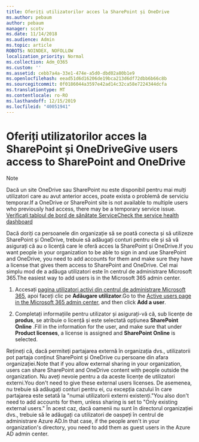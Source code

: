 ```yaml
---
title: Oferiți utilizatorilor acces la SharePoint și OneDrive
ms.author: pebaum
author: pebaum
manager: scotv
ms.date: 11/14/2018
ms.audience: Admin
ms.topic: article
ROBOTS: NOINDEX, NOFOLLOW
localization_priority: Normal
ms.collection: Adm_O365
ms.custom: ''
ms.assetid: cebb7a4a-33e1-474e-a5d0-dbd02a80b1e9
ms.openlocfilehash: eead51d6d16206de19bca213d6df72dbb6b66c8b
ms.sourcegitcommit: 0f0186044a3597e42ad14c32ca58e7224344dcfa
ms.translationtype: MT
ms.contentlocale: ro-RO
ms.lasthandoff: 12/15/2019
ms.locfileid: "40051941"
---
```

# <a name="give-users-access-to-sharepoint-and-onedrive"></a><span data-ttu-id="eb90a-102">Oferiți utilizatorilor acces la SharePoint și OneDrive</span><span class="sxs-lookup"><span data-stu-id="eb90a-102">Give users access to SharePoint and OneDrive</span></span>

> [!NOTE]
> <span data-ttu-id="eb90a-103">Dacă un site OneDrive sau SharePoint nu este disponibil pentru mai mulți utilizatori care au avut anterior acces, poate exista o problemă de serviciu temporar.</span><span class="sxs-lookup"><span data-stu-id="eb90a-103">If a OneDrive or SharePoint site is not available to multiple users who previously had access, there may be a temporary service issue.</span></span> [<span data-ttu-id="eb90a-104">Verificați tabloul de bord de sănătate Service</span><span class="sxs-lookup"><span data-stu-id="eb90a-104">Check the service health dashboard</span></span>](https://portal.office.com/adminportal/home#/servicehealth)
  
<span data-ttu-id="eb90a-105">Dacă doriți ca persoanele din organizație să se poată conecta și să utilizeze SharePoint și OneDrive, trebuie să adăugați conturi pentru ele și să vă asigurați că au o licență care le oferă acces la SharePoint și OneDrive.</span><span class="sxs-lookup"><span data-stu-id="eb90a-105">If you want people in your organization to be able to sign in and use SharePoint and OneDrive, you need to add accounts for them and make sure they have a license that gives them access to SharePoint and OneDrive.</span></span> <span data-ttu-id="eb90a-106">Cel mai simplu mod de a adăuga utilizatori este în centrul de administrare Microsoft 365.</span><span class="sxs-lookup"><span data-stu-id="eb90a-106">The easiest way to add users is in the Microsoft 365 admin center.</span></span>
  
1. <span data-ttu-id="eb90a-107">Accesați [pagina utilizatori activi din centrul de administrare Microsoft 365](https://portal.office.com/adminportal/home#/users), apoi faceți clic pe **Adăugare utilizator**.</span><span class="sxs-lookup"><span data-stu-id="eb90a-107">Go to the [Active users page in the Microsoft 365 admin center](https://portal.office.com/adminportal/home#/users), and then click **Add a user**.</span></span>
    
2. <span data-ttu-id="eb90a-108">Completați informațiile pentru utilizator și asigurați-vă că, sub licențe de **produs**, se atribuie o licență și este selectată opțiunea **SharePoint Online** .</span><span class="sxs-lookup"><span data-stu-id="eb90a-108">Fill in the information for the user, and make sure that under **Product licenses**, a license is assigned and **SharePoint Online** is selected.</span></span> 
    
<span data-ttu-id="eb90a-109">Rețineți că, dacă permiteți partajarea externă în organizația dvs., utilizatorii pot partaja conținut SharePoint și OneDrive cu persoane din afara organizației.</span><span class="sxs-lookup"><span data-stu-id="eb90a-109">Note that if you allow external sharing in your organization, users can share SharePoint and OneDrive content with people outside the organization.</span></span> <span data-ttu-id="eb90a-110">Nu aveți nevoie pentru a da aceste licențe de utilizatori externi.</span><span class="sxs-lookup"><span data-stu-id="eb90a-110">You don't need to give these external users licenses.</span></span> <span data-ttu-id="eb90a-111">De asemenea, nu trebuie să adăugați conturi pentru ei, cu excepția cazului în care partajarea este setată la "numai utilizatorii externi existenți."</span><span class="sxs-lookup"><span data-stu-id="eb90a-111">You also don't need to add accounts for them, unless sharing is set to "Only existing external users."</span></span> <span data-ttu-id="eb90a-112">În acest caz, dacă oamenii nu sunt în directorul organizației dvs., trebuie să le adăugați ca utilizatori de oaspeți în centrul de administrare Azure AD.</span><span class="sxs-lookup"><span data-stu-id="eb90a-112">In that case, if the people aren't in your organization's directory, you need to add them as guest users in the Azure AD admin center.</span></span>
  

